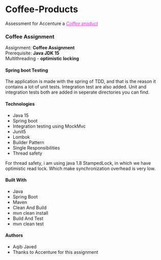 # Coffee-Products
Assessment for Accenture a <i style="color:#f32ce1"><u>Coffee product</u></i>  

### Coffee Assignment
Assignment: <b>Coffee Assignment</b><br>
Prerequisite:
<b>Java JDK 15</b><br>
Multithreading - <b>optimistic locking</b><br>

#### Spring boot Testing
<p>The application is made with the spring of TDD, and that is the reason it contains a lot of unit tests. Integration test are also added. Unit and integration tests both are added in seperate directories you can find.</p>

#### Technologies
- Java 15
- Spring boot
- Integration testing using MockMvc
- Junit5
- Lombok
- Builder Pattern
- Single Responsibilities
- Thread safety

For thread safety, i am using java 1.8 StampedLock, in which we have optimistic read lock. Which make synchronization overhead is very low.

#### Built With
- Java
- Spring Boot
- Maven
- Clean And Build
- mvn clean install
- Build And Test
- mvn clean test
#### Authors
- Aqib Javed
- Thanks to Accenture for this assignment